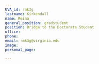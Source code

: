 ```yaml
---
UVA_id: rmk3g
lastname: Kirkendall 
name: Reina
general_position: gradstudent
position: Bridge to the Doctorate Student
office: 
phone: 
email: rmk3g@virginia.edu
image:
personal_page: 

---
```

